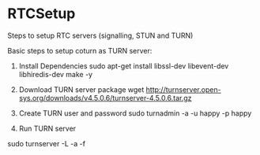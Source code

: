# RTCSetup
Steps to setup RTC servers (signalling, STUN and TURN)

Basic steps to setup coturn as TURN server:

1. Install Dependencies
sudo apt-get install libssl-dev libevent-dev libhiredis-dev make -y

2. Download TURN server package
wget http://turnserver.open-sys.org/downloads/v4.5.0.6/turnserver-4.5.0.6.tar.gz

3. Create TURN user and password
sudo turnadmin -a -u happy -p happy

4. Run TURN server

sudo turnserver -L <listening-ip> -a -f
